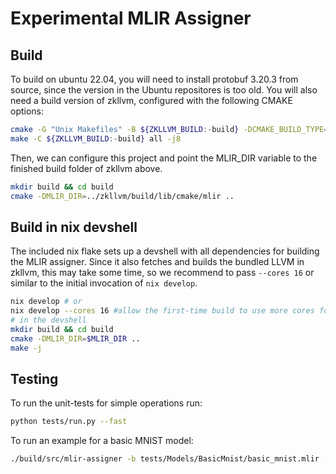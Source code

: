 # Experimental MLIR Assigner

## Build

To build on ubuntu 22.04, you will need to install protobuf 3.20.3 from source, since the version in the Ubuntu repositores is too old.
You will also need a build version of zkllvm, configured with the following CMAKE options:

```bash
cmake -G "Unix Makefiles" -B ${ZKLLVM_BUILD:-build} -DCMAKE_BUILD_TYPE=Release -DCIRCUIT_ASSEMBLY_OUTPUT=TRUE -DLLVM_ENABLE_PROJECTS="clang;mlir" -DLLVM_TARGETS_TO_BUILD="Assigner;X86" -DLLVM_ENABLE_ASSERTIONS=ON -DLLVM_ENABLE_RTTI=ON -DLLVM_ENABLE_LIBEDIT=OFF .
make -C ${ZKLLVM_BUILD:-build} all -j8
```

Then, we can configure this project and point the MLIR_DIR variable to the finished build folder of zkllvm above.

```bash
mkdir build && cd build
cmake -DMLIR_DIR=../zkllvm/build/lib/cmake/mlir ..
```

## Build in nix devshell

The included nix flake sets up a devshell with all dependencies for building the MLIR assigner.
Since it also fetches and builds the bundled LLVM in zkllvm, this may take some time, so we recommend to pass `--cores 16` or similar to the initial invocation of `nix develop`.

```bash
nix develop # or
nix develop --cores 16 #allow the first-time build to use more cores for building the deps
# in the devshell
mkdir build && cd build
cmake -DMLIR_DIR=$MLIR_DIR ..
make -j
```

## Testing

To run the unit-tests for simple operations run:

```bash
python tests/run.py --fast
```

To run an example for a basic MNIST model:

```bash
./build/src/mlir-assigner -b tests/Models/BasicMnist/basic_mnist.mlir -i tests/Models/BasicMnist/basic_mnist.json -e pallas -c circuit -t table --print_circuit_output --check
```
